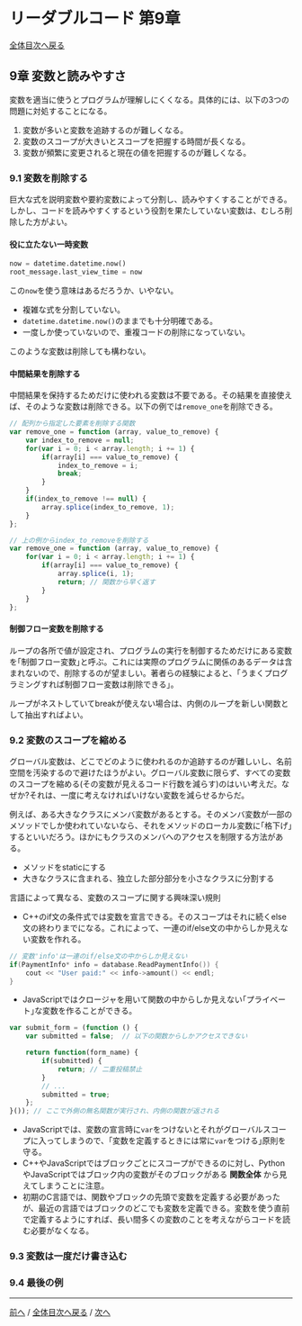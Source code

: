 # リーダブルコード 第9章
[全体目次へ戻る](index.md)

## 9章 変数と読みやすさ
変数を適当に使うとプログラムが理解しにくくなる。具体的には、以下の3つの問題に対処することになる。
1. 変数が多いと変数を追跡するのが難しくなる。
2. 変数のスコープが大きいとスコープを把握する時間が長くなる。
3. 変数が頻繁に変更されると現在の値を把握するのが難しくなる。

### 9.1 変数を削除する
巨大な式を説明変数や要約変数によって分割し、読みやすくすることができる。しかし、コードを読みやすくするという役割を果たしていない変数は、むしろ削除した方がよい。

#### 役に立たない一時変数
```py
now = datetime.datetime.now()
root_message.last_view_time = now
```

この`now`を使う意味はあるだろうか、いやない。
- 複雑な式を分割していない。
- `datetime.datetime.now()`のままでも十分明確である。
- 一度しか使っていないので、重複コードの削除になっていない。

このような変数は削除しても構わない。

#### 中間結果を削除する
中間結果を保持するためだけに使われる変数は不要である。その結果を直接使えば、そのような変数は削除できる。以下の例では`remove_one`を削除できる。

```js
// 配列から指定した要素を削除する関数
var remove_one = function (array, value_to_remove) {
    var index_to_remove = null;
    for(var i = 0; i < array.length; i += 1) {
        if(array[i] === value_to_remove) {
            index_to_remove = i;
            break;
        }
    }
    if(index_to_remove !== null) {
        array.splice(index_to_remove, 1);
    }
};
```

```js
// 上の例からindex_to_removeを削除する
var remove_one = function (array, value_to_remove) {
    for(var i = 0; i < array.length; i += 1) {
        if(array[i] === value_to_remove) {
            array.splice(i, 1);
            return; // 関数から早く返す
        }
    }
};
```

#### 制御フロー変数を削除する
ループの各所で値が設定され、プログラムの実行を制御するためだけにある変数を｢制御フロー変数｣と呼ぶ。これには実際のプログラムに関係のあるデータは含まれないので、削除するのが望ましい。著者らの経験によると、｢うまくプログラミングすれば制御フロー変数は削除できる｣。

ループがネストしていてbreakが使えない場合は、内側のループを新しい関数として抽出すればよい。

### 9.2 変数のスコープを縮める
グローバル変数は、どこでどのように使われるのか追跡するのが難しいし、名前空間を汚染するので避けたほうがよい。グローバル変数に限らず、すべての変数のスコープを縮める(その変数が見えるコード行数を減らす)のはいい考えだ。なぜか?それは、一度に考えなければいけない変数を減らせるからだ。

例えば、ある大きなクラスにメンバ変数があるとする。そのメンバ変数が一部のメソッドでしか使われていないなら、それをメソッドのローカル変数に｢格下げ｣するといいだろう。ほかにもクラスのメンバへのアクセスを制限する方法がある。
- メソッドをstaticにする
- 大きなクラスに含まれる、独立した部分部分を小さなクラスに分割する

言語によって異なる、変数のスコープに関する興味深い規則

- C++のif文の条件式では変数を宣言できる。そのスコープはそれに続くelse文の終わりまでになる。これによって、一連のif/else文の中からしか見えない変数を作れる。

```cpp
// 変数'info'は一連のif/else文の中からしか見えない
if(PaymentInfo* info = database.ReadPaymentInfo()) {
    cout << "User paid:" << info->amount() << endl;
}
```

- JavaScriptではクロージャを用いて関数の中からしか見えない｢プライベート｣な変数を作ることができる。

```js
var submit_form = (function () {
    var submitted = false;  // 以下の関数からしかアクセスできない

    return function(form_name) {
        if(submitted) {
            return; // 二重投稿禁止
        }
        // ...
        submitted = true;
    };
}()); // ここで外側の無名関数が実行され、内側の関数が返される
```

- JavaScriptでは、変数の宣言時に`var`をつけないとそれがグローバルスコープに入ってしまうので、｢変数を定義するときには常に`var`をつける｣原則を守る。
- C++やJavaScriptではブロックごとにスコープができるのに対し、PythonやJavaScriptではブロック内の変数がそのブロックがある **関数全体** から見えてしまうことに注意。
- 初期のC言語では、関数やブロックの先頭で変数を定義する必要があったが、最近の言語ではブロックのどこでも変数を定義できる。変数を使う直前で定義するようにすれば、長い間多くの変数のことを考えながらコードを読む必要がなくなる。

### 9.3 変数は一度だけ書き込む

### 9.4 最後の例
***

[前へ](c8.md) /
[全体目次へ戻る](index.md) /
[次へ](c10.md)
